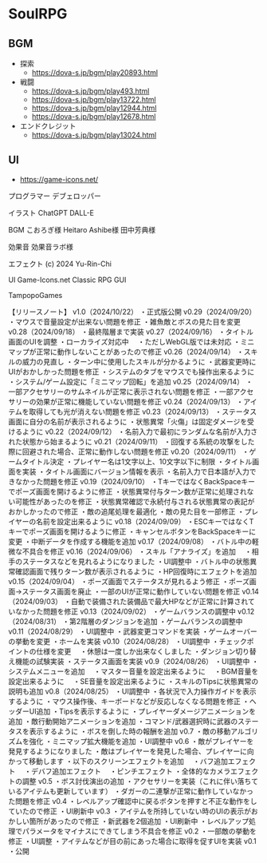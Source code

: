 # SoulRPG

## BGM
- 探索
    - https://dova-s.jp/bgm/play20893.html
- 戦闘
    - https://dova-s.jp/bgm/play493.html
    - https://dova-s.jp/bgm/play13722.html
    - https://dova-s.jp/bgm/play12944.html
    - https://dova-s.jp/bgm/play12678.html
- エンドクレジット
    - https://dova-s.jp/bgm/play13024.html
## UI
- https://game-icons.net/

プログラマー
デブェロッパー

イラスト
ChatGPT DALL-E

BGM
こおろぎ様
Heitaro Ashibe様
田中芳典様

効果音
効果音ラボ様

エフェクト
(c) 2024 Yu-Rin-Chi

UI
Game-Icons.net
Classic RPG GUI

TampopoGames

【リリースノート】
v1.0（2024/10/22）
・正式版公開
v0.29（2024/09/20）
・マウスで音量設定が出来ない問題を修正
・雑魚敵とボスの見た目を変更
v0.28（2024/09/18）
・最終階層まで実装
v0.27（2024/09/16）
・タイトル画面のUIを調整
・ローカライズ対応中
　・ただしWebGL版では未対応
・ミニマップが正常に動作しないことがあったので修正
v0.26（2024/09/14）
・スキルの威力の見直し
・ターン中に使用したスキルが分かるように
・武器変更時にUIがおかしかった問題を修正
・システムのタブをマウスでも操作出来るように
・システム/ゲーム設定に「ミニマップ回転」を追加
v0.25（2024/09/14）
・一部アクセサリーのサムネイルが正常に表示されない問題を修正
・一部アクセサリーの効果が正常に機能していない問題を修正
v0.24（2024/09/13）
・アイテムを取得しても光が消えない問題を修正
v0.23（2024/09/13）
・ステータス画面に自分の名前が表示されるように
・状態異常「火傷」は固定ダメージを受けるように
v0.22（2024/09/12）
・名前入力で最初にランダムな名前が入力された状態から始まるように
v0.21（2024/09/11）
・回復する系統の攻撃をした際に回避された場合、正常に動作しない問題を修正
v0.20（2024/09/11）
・ゲームタイトル決定
・プレイヤー名は1文字以上、10文字以下に制限
・タイトル画面を実装
・タイトル画面にバージョン情報を表示
・名前入力で日本語が入力できなかった問題を修正
v0.19（2024/09/10）
・TキーではなくBackSpaceキーでポーズ画面を開けるように修正
・状態異常付与ターン数が正常に処理されない可能性があったのを修正
・状態異常確認で永続付与される状態異常の表記がおかしかったので修正
・敵の追尾処理を最適化
・敵の見た目を一部修正
・プレイヤーの名前を設定出来るように
v0.18（2024/09/09）
・ESCキーではなくTキーでポーズ画面を開けるように修正
・キャンセルボタンをBackSpaceキーに変更
・中断データを作成する機能を追加
v0.17（2024/09/08）
・バトル中の軽微な不具合を修正
v0.16（2024/09/06）
・スキル「アナライズ」を追加
　・相手のステータスなどを見れるようになりました
・UI調整中
・バトル中の状態異常確認画面で残りターン数が表示されるように
・HP回復時にエフェクトを追加
v0.15（2024/09/04）
・ポーズ画面でステータスが見れるよう修正
・ポーズ画面→ステータス画面を廃止
・一部のUIが正常に動作していない問題を修正
v0.14（2024/09/03）
・自動で装備された装備品で最大HPなどが正常に計算されていなかった問題を修正
v0.13（2024/09/02）
・ゲームバランスの調整中
v0.12（2024/08/31）
・第2階層のダンジョンを追加
・ゲームバランスの調整中
v0.11（2024/08/29）
・UI調整中
・武器変更コマンドを実装
・ゲームオーバーの挙動を変更
・ホームを実装
v0.10（2024/08/28）
・UI調整中
・チェックポイントの仕様を変更
　・休憩は一度しか出来なくしました
・ダンジョン切り替え機能の試験実装
・ステータス画面を実装
v0.9（2024/08/26）
・UI調整中
・システムメニューを追加
　・マスター音量を設定出来るように
　・BGM音量を設定出来るように
　・SE音量を設定出来るように
・スキルのTipsに状態異常の説明も追加
v0.8（2024/08/25）
・UI調整中
・各状況で入力操作ガイドを表示するように
・マウス操作後、キーボードなどが反応しなくなる問題を修正
・ヘッダーUI追加
・Tipsを表示するように
・プレイヤーダメージアニメーションを追加
・敵行動開始アニメーションを追加
・コマンド/武器選択時に武器のステータスを表示するように
・ボスを倒した時の報酬を追加
v0.7
・敵の移動アルゴリズムを強化
・ミニマップ拡大機能を追加
・UI調整中
v0.6
・敵がプレイヤーを発見するようになりました
・敵はプレイヤーを発見した場合、プレイヤーに向かって移動します
・以下のスクリーンエフェクトを追加
　・バフ追加エフェクト
　・デバフ追加エフェクト
　・ピンチエフェクト
・全体的なカメラエフェクトの調整
v0.5
・ボス討伐演出の追加
・アクセサリーを実装（これに伴い落ちているアイテムも更新しています）
・ダガーの二連撃が正常に動作していなかった問題を修正
v0.4
・レベルアップ確認中に戻るボタンを押すと不正な動作をしていたので修正
・UI刷新中
v0.3
・アイテムを所持していない時のUIの表示がおかしい箇所があったので修正
・新武器を2個追加
・UI刷新中
・レベルアップ処理でパラメータをマイナスにできてしまう不具合を修正
v0.2
・一部敵の挙動を修正
・UI調整
・アイテムなどが目の前にあった場合に取得を促すUIを実装
v0.1
・公開
